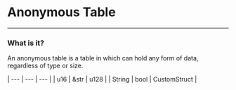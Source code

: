 # Anonymous Table
---
### What is it?
An anonymous table is a table in which can hold any form of data, regardless of type or size. 

| --- | --- | --- |
| u16 | &str | u128 |
| String | bool | CustomStruct |